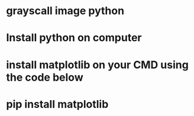 # grayscall image python
# Install python on computer
# install matplotlib on your CMD using the code below
# pip install matplotlib

